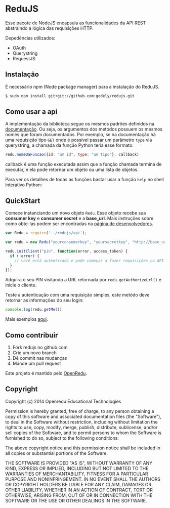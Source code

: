 # ReduJS

Esse pacote de NodeJS encapsula as funcionalidades da API REST abstraindo a lógica das requisições HTTP.

Depedências utilizados:

- OAuth
- Querystring
- RequestJS

## Instalação

É necessário npm (Node package manager) para a instalação do ReduJS.

```sh
$ sudo npm install git+git://github.com:godely/redujs.git
```

## Como usar a api

A implementação da biblioteca segue os mesmos padrões definidos na [documentação](http://developers.redu.com.br). Ou seja, os argumentos dos metódos possuem os mesmos nomes que foram documentados.
Por exemplo, se na documentação há uma requisição tipo ``GET`` onde é possível passar um parâmetro ``type`` via querystring, a chamada da função Python teria esse formato:

```javascript
redu.nomeDaFuncao({id: "um id", type: "um tipo"}, callback)
```

callback é uma função executada assim que a função chamada termina de executar, e ela pode retornar um objeto ou uma lista de objetos.

Para ver os detalhes de todas as funções bastar usar a função ``help`` no shell interativo Python:

## QuickStart

Comece instanciando um novo objeto ``Redu``. Esse objeto recebe sua **consumer key** e **consumer secret** e a **base_url**. Mais instruções sobre como obte-las podem ser encontradas na [página de desenvolvedores](http://developers.redu.com.br).

```javascript
var Redu = require('../redujs/api');

var redu = new Redu("yourconsumerkey", "yoursecretkey", "http://base_url");

redu.initClient("pin", function(error, access_token) {
  if (!error) {
    // você está autenticado e pode começar a fazer requisições na API
  }
});
```

Adquira o seu PIN visitando a URL retornada por ``redu.getAuthorizeUrl()`` e inicie o cliente.

Teste a autenticação com uma requisição simples, este metódo deve retornar as informações do seu login:

```javascript
console.log(redu.getMe())
```

Mais exemplos [aqui](https://github.com/godely/redujs/tree/master/examples).

## Como contribuir

1. Fork redujs no github.com
2. Crie um novo branch
3. Dê commit nas mudanças
4. Mande um pull request

Este projeto é mantido pelo [OpenRedu](http://openredu.cin.ufpe.br/?lang=pt).

## Copyright

Copyright (c) 2014 Openredu Educational Technologies

Permission is hereby granted, free of charge, to any person obtaining a copy of this software and associated documentation files (the "Software"), to deal in the Software without restriction, including without limitation the rights to use, copy, modify, merge, publish, distribute, sublicense, and/or sell copies of the Software, and to permit persons to whom the Software is furnished to do so, subject to the following conditions:

The above copyright notice and this permission notice shall be included in all copies or substantial portions of the Software.

THE SOFTWARE IS PROVIDED "AS IS", WITHOUT WARRANTY OF ANY KIND, EXPRESS OR IMPLIED, INCLUDING BUT NOT LIMITED TO THE WARRANTIES OF MERCHANTABILITY, FITNESS FOR A PARTICULAR PURPOSE AND NONINFRINGEMENT. IN NO EVENT SHALL THE AUTHORS OR COPYRIGHT HOLDERS BE LIABLE FOR ANY CLAIM, DAMAGES OR OTHER LIABILITY, WHETHER IN AN ACTION OF CONTRACT, TORT OR OTHERWISE, ARISING FROM, OUT OF OR IN CONNECTION WITH THE SOFTWARE OR THE USE OR OTHER DEALINGS IN THE SOFTWARE.
